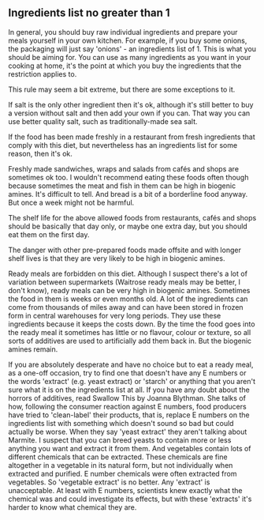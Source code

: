 <a name="ingredients"></a>
## Ingredients list no greater than 1

In general, you should buy raw individual ingredients and prepare your meals yourself in your own kitchen. For example, if you buy some onions, the packaging will just say 'onions' - an ingredients list of 1. This is what you should be aiming for. You can use as many ingredients as you want in your cooking at home, it's the point at which you buy the ingredients that the restriction applies to.

This rule may seem a bit extreme, but there are some exceptions to it.

If salt is the only other ingredient then it's ok, although it's still better to buy a version without salt and then add your own if you can. That way you can use better quality salt, such as traditionally-made sea salt.

If the food has been made freshly in a restaurant from fresh ingredients that comply with this diet, but nevertheless has an ingredients list for some reason, then it's ok.

Freshly made sandwiches, wraps and salads from cafés and shops are sometimes ok too. I wouldn't recommend eating these foods often though because sometimes the meat and fish in them can be high in biogenic amines. It's difficult to tell. And bread is a bit of a borderline food anyway. But once a week might not be harmful. 

The shelf life for the above allowed foods from restaurants, cafés and shops should be basically that day only, or maybe one extra day, but you should eat them on the first day.

The danger with other pre-prepared foods made offsite and with longer shelf lives is that they are very likely to be high in biogenic amines.

Ready meals are forbidden on this diet. Although I suspect there's a lot of variation between supermarkets (Waitrose ready meals may be better, I don't know), ready meals can be very high in biogenic amines. Sometimes the food in them is weeks or even months old. A lot of the ingredients can come from thousands of miles away and can have been stored in frozen form in central warehouses for very long periods. They use these ingredients because it keeps the costs down. By the time the food goes into the ready meal it sometimes has little or no flavour, colour or texture, so all sorts of additives are used to artificially add them back in. But the biogenic amines remain.

If you are absolutely desperate and have no choice but to eat a ready meal, as a one-off occasion, try to find one that doesn't have any E numbers or the words 'extract' (e.g. yeast extract) or 'starch' or anything that you aren't sure what it is on the ingredients list at all. If you have any doubt about the horrors of additives, read Swallow This by Joanna Blythman. She talks of how, following the consumer reaction against E numbers, food producers have tried to 'clean-label' their products, that is, replace E numbers on the ingredients list with something which doesn't sound so bad but could actually be worse. When they say 'yeast extract' they aren't talking about Marmite. I suspect that you can breed yeasts to contain more or less anything you want and extract it from them. And vegetables contain lots of different chemicals that can be extracted. These chemicals are fine altogether in a vegetable in its natural form, but not individually when extracted and purified. E number chemicals were often extracted from vegetables. So 'vegetable extract' is no better. Any 'extract' is unacceptable. At least with E numbers, scientists knew exactly what the chemical was and could investigate its effects, but with these 'extracts' it's harder to know what chemical they are.